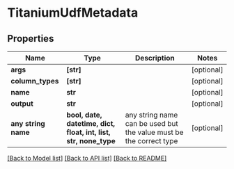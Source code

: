 # TitaniumUdfMetadata


## Properties
Name | Type | Description | Notes
------------ | ------------- | ------------- | -------------
**args** | **[str]** |  | [optional] 
**column_types** | **[str]** |  | [optional] 
**name** | **str** |  | [optional] 
**output** | **str** |  | [optional] 
**any string name** | **bool, date, datetime, dict, float, int, list, str, none_type** | any string name can be used but the value must be the correct type | [optional]

[[Back to Model list]](../README.md#documentation-for-models) [[Back to API list]](../README.md#documentation-for-api-endpoints) [[Back to README]](../README.md)


